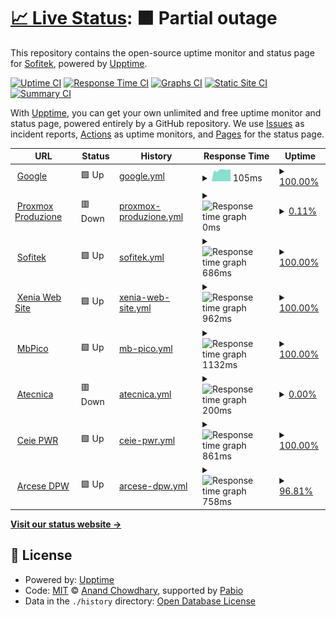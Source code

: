 # [📈 Live Status](https://status.sofitek.it): <!--live status--> **🟧 Partial outage**

This repository contains the open-source uptime monitor and status page for [Sofitek](https://status.sofitek.it), powered by [Upptime](https://github.com/upptime/upptime).

[![Uptime CI](https://github.com/Sofitek/upptime/workflows/Uptime%20CI/badge.svg)](https://github.com/Sofitek/upptime/actions?query=workflow%3A%22Uptime+CI%22)
[![Response Time CI](https://github.com/Sofitek/upptime/workflows/Response%20Time%20CI/badge.svg)](https://github.com/Sofitek/upptime/actions?query=workflow%3A%22Response+Time+CI%22)
[![Graphs CI](https://github.com/Sofitek/upptime/workflows/Graphs%20CI/badge.svg)](https://github.com/Sofitek/upptime/actions?query=workflow%3A%22Graphs+CI%22)
[![Static Site CI](https://github.com/Sofitek/upptime/workflows/Static%20Site%20CI/badge.svg)](https://github.com/Sofitek/upptime/actions?query=workflow%3A%22Static+Site+CI%22)
[![Summary CI](https://github.com/Sofitek/upptime/workflows/Summary%20CI/badge.svg)](https://github.com/Sofitek/upptime/actions?query=workflow%3A%22Summary+CI%22)

With [Upptime](https://upptime.js.org), you can get your own unlimited and free uptime monitor and status page, powered entirely by a GitHub repository. We use [Issues](https://github.com/Sofitek/upptime/issues) as incident reports, [Actions](https://github.com/Sofitek/upptime/actions) as uptime monitors, and [Pages](https://status.sofitek.it) for the status page.

<!--start: status pages-->
<!-- This summary is generated by Upptime (https://github.com/upptime/upptime) -->
<!-- Do not edit this manually, your changes will be overwritten -->
<!-- prettier-ignore -->
| URL | Status | History | Response Time | Uptime |
| --- | ------ | ------- | ------------- | ------ |
| <img alt="" src="https://icons.duckduckgo.com/ip3/www.google.com.ico" height="13"> [Google](https://www.google.com) | 🟩 Up | [google.yml](https://github.com/sofitekit/upptime/commits/HEAD/history/google.yml) | <details><summary><img alt="Response time graph" src="./graphs/google/response-time-week.png" height="20"> 105ms</summary><br><a href="https://status.sofitek.it/history/google"><img alt="Response time 105" src="https://img.shields.io/endpoint?url=https%3A%2F%2Fraw.githubusercontent.com%2Fsofitekit%2Fupptime%2FHEAD%2Fapi%2Fgoogle%2Fresponse-time.json"></a><br><a href="https://status.sofitek.it/history/google"><img alt="24-hour response time 105" src="https://img.shields.io/endpoint?url=https%3A%2F%2Fraw.githubusercontent.com%2Fsofitekit%2Fupptime%2FHEAD%2Fapi%2Fgoogle%2Fresponse-time-day.json"></a><br><a href="https://status.sofitek.it/history/google"><img alt="7-day response time 105" src="https://img.shields.io/endpoint?url=https%3A%2F%2Fraw.githubusercontent.com%2Fsofitekit%2Fupptime%2FHEAD%2Fapi%2Fgoogle%2Fresponse-time-week.json"></a><br><a href="https://status.sofitek.it/history/google"><img alt="30-day response time 105" src="https://img.shields.io/endpoint?url=https%3A%2F%2Fraw.githubusercontent.com%2Fsofitekit%2Fupptime%2FHEAD%2Fapi%2Fgoogle%2Fresponse-time-month.json"></a><br><a href="https://status.sofitek.it/history/google"><img alt="1-year response time 105" src="https://img.shields.io/endpoint?url=https%3A%2F%2Fraw.githubusercontent.com%2Fsofitekit%2Fupptime%2FHEAD%2Fapi%2Fgoogle%2Fresponse-time-year.json"></a></details> | <details><summary><a href="https://status.sofitek.it/history/google">100.00%</a></summary><a href="https://status.sofitek.it/history/google"><img alt="All-time uptime 100.00%" src="https://img.shields.io/endpoint?url=https%3A%2F%2Fraw.githubusercontent.com%2Fsofitekit%2Fupptime%2FHEAD%2Fapi%2Fgoogle%2Fuptime.json"></a><br><a href="https://status.sofitek.it/history/google"><img alt="24-hour uptime 100.00%" src="https://img.shields.io/endpoint?url=https%3A%2F%2Fraw.githubusercontent.com%2Fsofitekit%2Fupptime%2FHEAD%2Fapi%2Fgoogle%2Fuptime-day.json"></a><br><a href="https://status.sofitek.it/history/google"><img alt="7-day uptime 100.00%" src="https://img.shields.io/endpoint?url=https%3A%2F%2Fraw.githubusercontent.com%2Fsofitekit%2Fupptime%2FHEAD%2Fapi%2Fgoogle%2Fuptime-week.json"></a><br><a href="https://status.sofitek.it/history/google"><img alt="30-day uptime 100.00%" src="https://img.shields.io/endpoint?url=https%3A%2F%2Fraw.githubusercontent.com%2Fsofitekit%2Fupptime%2FHEAD%2Fapi%2Fgoogle%2Fuptime-month.json"></a><br><a href="https://status.sofitek.it/history/google"><img alt="1-year uptime 100.00%" src="https://img.shields.io/endpoint?url=https%3A%2F%2Fraw.githubusercontent.com%2Fsofitekit%2Fupptime%2FHEAD%2Fapi%2Fgoogle%2Fuptime-year.json"></a></details>
| <img alt="" src="https://icons.duckduckgo.com/ip3/pmx-master.sofitek.it.ico" height="13"> [Proxmox Produzione](https://pmx-master.sofitek.it) | 🟥 Down | [proxmox-produzione.yml](https://github.com/sofitekit/upptime/commits/HEAD/history/proxmox-produzione.yml) | <details><summary><img alt="Response time graph" src="./graphs/proxmox-produzione/response-time-week.png" height="20"> 0ms</summary><br><a href="https://status.sofitek.it/history/proxmox-produzione"><img alt="Response time 0" src="https://img.shields.io/endpoint?url=https%3A%2F%2Fraw.githubusercontent.com%2Fsofitekit%2Fupptime%2FHEAD%2Fapi%2Fproxmox-produzione%2Fresponse-time.json"></a><br><a href="https://status.sofitek.it/history/proxmox-produzione"><img alt="24-hour response time 0" src="https://img.shields.io/endpoint?url=https%3A%2F%2Fraw.githubusercontent.com%2Fsofitekit%2Fupptime%2FHEAD%2Fapi%2Fproxmox-produzione%2Fresponse-time-day.json"></a><br><a href="https://status.sofitek.it/history/proxmox-produzione"><img alt="7-day response time 0" src="https://img.shields.io/endpoint?url=https%3A%2F%2Fraw.githubusercontent.com%2Fsofitekit%2Fupptime%2FHEAD%2Fapi%2Fproxmox-produzione%2Fresponse-time-week.json"></a><br><a href="https://status.sofitek.it/history/proxmox-produzione"><img alt="30-day response time 0" src="https://img.shields.io/endpoint?url=https%3A%2F%2Fraw.githubusercontent.com%2Fsofitekit%2Fupptime%2FHEAD%2Fapi%2Fproxmox-produzione%2Fresponse-time-month.json"></a><br><a href="https://status.sofitek.it/history/proxmox-produzione"><img alt="1-year response time 0" src="https://img.shields.io/endpoint?url=https%3A%2F%2Fraw.githubusercontent.com%2Fsofitekit%2Fupptime%2FHEAD%2Fapi%2Fproxmox-produzione%2Fresponse-time-year.json"></a></details> | <details><summary><a href="https://status.sofitek.it/history/proxmox-produzione">0.11%</a></summary><a href="https://status.sofitek.it/history/proxmox-produzione"><img alt="All-time uptime 0.11%" src="https://img.shields.io/endpoint?url=https%3A%2F%2Fraw.githubusercontent.com%2Fsofitekit%2Fupptime%2FHEAD%2Fapi%2Fproxmox-produzione%2Fuptime.json"></a><br><a href="https://status.sofitek.it/history/proxmox-produzione"><img alt="24-hour uptime 0.11%" src="https://img.shields.io/endpoint?url=https%3A%2F%2Fraw.githubusercontent.com%2Fsofitekit%2Fupptime%2FHEAD%2Fapi%2Fproxmox-produzione%2Fuptime-day.json"></a><br><a href="https://status.sofitek.it/history/proxmox-produzione"><img alt="7-day uptime 0.11%" src="https://img.shields.io/endpoint?url=https%3A%2F%2Fraw.githubusercontent.com%2Fsofitekit%2Fupptime%2FHEAD%2Fapi%2Fproxmox-produzione%2Fuptime-week.json"></a><br><a href="https://status.sofitek.it/history/proxmox-produzione"><img alt="30-day uptime 0.11%" src="https://img.shields.io/endpoint?url=https%3A%2F%2Fraw.githubusercontent.com%2Fsofitekit%2Fupptime%2FHEAD%2Fapi%2Fproxmox-produzione%2Fuptime-month.json"></a><br><a href="https://status.sofitek.it/history/proxmox-produzione"><img alt="1-year uptime 0.11%" src="https://img.shields.io/endpoint?url=https%3A%2F%2Fraw.githubusercontent.com%2Fsofitekit%2Fupptime%2FHEAD%2Fapi%2Fproxmox-produzione%2Fuptime-year.json"></a></details>
| <img alt="" src="https://icons.duckduckgo.com/ip3/sofitek.it.ico" height="13"> [Sofitek](https://sofitek.it) | 🟩 Up | [sofitek.yml](https://github.com/sofitekit/upptime/commits/HEAD/history/sofitek.yml) | <details><summary><img alt="Response time graph" src="./graphs/sofitek/response-time-week.png" height="20"> 686ms</summary><br><a href="https://status.sofitek.it/history/sofitek"><img alt="Response time 686" src="https://img.shields.io/endpoint?url=https%3A%2F%2Fraw.githubusercontent.com%2Fsofitekit%2Fupptime%2FHEAD%2Fapi%2Fsofitek%2Fresponse-time.json"></a><br><a href="https://status.sofitek.it/history/sofitek"><img alt="24-hour response time 686" src="https://img.shields.io/endpoint?url=https%3A%2F%2Fraw.githubusercontent.com%2Fsofitekit%2Fupptime%2FHEAD%2Fapi%2Fsofitek%2Fresponse-time-day.json"></a><br><a href="https://status.sofitek.it/history/sofitek"><img alt="7-day response time 686" src="https://img.shields.io/endpoint?url=https%3A%2F%2Fraw.githubusercontent.com%2Fsofitekit%2Fupptime%2FHEAD%2Fapi%2Fsofitek%2Fresponse-time-week.json"></a><br><a href="https://status.sofitek.it/history/sofitek"><img alt="30-day response time 686" src="https://img.shields.io/endpoint?url=https%3A%2F%2Fraw.githubusercontent.com%2Fsofitekit%2Fupptime%2FHEAD%2Fapi%2Fsofitek%2Fresponse-time-month.json"></a><br><a href="https://status.sofitek.it/history/sofitek"><img alt="1-year response time 686" src="https://img.shields.io/endpoint?url=https%3A%2F%2Fraw.githubusercontent.com%2Fsofitekit%2Fupptime%2FHEAD%2Fapi%2Fsofitek%2Fresponse-time-year.json"></a></details> | <details><summary><a href="https://status.sofitek.it/history/sofitek">100.00%</a></summary><a href="https://status.sofitek.it/history/sofitek"><img alt="All-time uptime 100.00%" src="https://img.shields.io/endpoint?url=https%3A%2F%2Fraw.githubusercontent.com%2Fsofitekit%2Fupptime%2FHEAD%2Fapi%2Fsofitek%2Fuptime.json"></a><br><a href="https://status.sofitek.it/history/sofitek"><img alt="24-hour uptime 100.00%" src="https://img.shields.io/endpoint?url=https%3A%2F%2Fraw.githubusercontent.com%2Fsofitekit%2Fupptime%2FHEAD%2Fapi%2Fsofitek%2Fuptime-day.json"></a><br><a href="https://status.sofitek.it/history/sofitek"><img alt="7-day uptime 100.00%" src="https://img.shields.io/endpoint?url=https%3A%2F%2Fraw.githubusercontent.com%2Fsofitekit%2Fupptime%2FHEAD%2Fapi%2Fsofitek%2Fuptime-week.json"></a><br><a href="https://status.sofitek.it/history/sofitek"><img alt="30-day uptime 100.00%" src="https://img.shields.io/endpoint?url=https%3A%2F%2Fraw.githubusercontent.com%2Fsofitekit%2Fupptime%2FHEAD%2Fapi%2Fsofitek%2Fuptime-month.json"></a><br><a href="https://status.sofitek.it/history/sofitek"><img alt="1-year uptime 100.00%" src="https://img.shields.io/endpoint?url=https%3A%2F%2Fraw.githubusercontent.com%2Fsofitekit%2Fupptime%2FHEAD%2Fapi%2Fsofitek%2Fuptime-year.json"></a></details>
| <img alt="" src="https://icons.duckduckgo.com/ip3/www.xeniahs.com.ico" height="13"> [Xenia Web Site](https://www.xeniahs.com) | 🟩 Up | [xenia-web-site.yml](https://github.com/sofitekit/upptime/commits/HEAD/history/xenia-web-site.yml) | <details><summary><img alt="Response time graph" src="./graphs/xenia-web-site/response-time-week.png" height="20"> 962ms</summary><br><a href="https://status.sofitek.it/history/xenia-web-site"><img alt="Response time 962" src="https://img.shields.io/endpoint?url=https%3A%2F%2Fraw.githubusercontent.com%2Fsofitekit%2Fupptime%2FHEAD%2Fapi%2Fxenia-web-site%2Fresponse-time.json"></a><br><a href="https://status.sofitek.it/history/xenia-web-site"><img alt="24-hour response time 962" src="https://img.shields.io/endpoint?url=https%3A%2F%2Fraw.githubusercontent.com%2Fsofitekit%2Fupptime%2FHEAD%2Fapi%2Fxenia-web-site%2Fresponse-time-day.json"></a><br><a href="https://status.sofitek.it/history/xenia-web-site"><img alt="7-day response time 962" src="https://img.shields.io/endpoint?url=https%3A%2F%2Fraw.githubusercontent.com%2Fsofitekit%2Fupptime%2FHEAD%2Fapi%2Fxenia-web-site%2Fresponse-time-week.json"></a><br><a href="https://status.sofitek.it/history/xenia-web-site"><img alt="30-day response time 962" src="https://img.shields.io/endpoint?url=https%3A%2F%2Fraw.githubusercontent.com%2Fsofitekit%2Fupptime%2FHEAD%2Fapi%2Fxenia-web-site%2Fresponse-time-month.json"></a><br><a href="https://status.sofitek.it/history/xenia-web-site"><img alt="1-year response time 962" src="https://img.shields.io/endpoint?url=https%3A%2F%2Fraw.githubusercontent.com%2Fsofitekit%2Fupptime%2FHEAD%2Fapi%2Fxenia-web-site%2Fresponse-time-year.json"></a></details> | <details><summary><a href="https://status.sofitek.it/history/xenia-web-site">100.00%</a></summary><a href="https://status.sofitek.it/history/xenia-web-site"><img alt="All-time uptime 100.00%" src="https://img.shields.io/endpoint?url=https%3A%2F%2Fraw.githubusercontent.com%2Fsofitekit%2Fupptime%2FHEAD%2Fapi%2Fxenia-web-site%2Fuptime.json"></a><br><a href="https://status.sofitek.it/history/xenia-web-site"><img alt="24-hour uptime 100.00%" src="https://img.shields.io/endpoint?url=https%3A%2F%2Fraw.githubusercontent.com%2Fsofitekit%2Fupptime%2FHEAD%2Fapi%2Fxenia-web-site%2Fuptime-day.json"></a><br><a href="https://status.sofitek.it/history/xenia-web-site"><img alt="7-day uptime 100.00%" src="https://img.shields.io/endpoint?url=https%3A%2F%2Fraw.githubusercontent.com%2Fsofitekit%2Fupptime%2FHEAD%2Fapi%2Fxenia-web-site%2Fuptime-week.json"></a><br><a href="https://status.sofitek.it/history/xenia-web-site"><img alt="30-day uptime 100.00%" src="https://img.shields.io/endpoint?url=https%3A%2F%2Fraw.githubusercontent.com%2Fsofitekit%2Fupptime%2FHEAD%2Fapi%2Fxenia-web-site%2Fuptime-month.json"></a><br><a href="https://status.sofitek.it/history/xenia-web-site"><img alt="1-year uptime 100.00%" src="https://img.shields.io/endpoint?url=https%3A%2F%2Fraw.githubusercontent.com%2Fsofitekit%2Fupptime%2FHEAD%2Fapi%2Fxenia-web-site%2Fuptime-year.json"></a></details>
| <img alt="" src="https://icons.duckduckgo.com/ip3/www.mbpico.it.ico" height="13"> [MbPico](https://www.mbpico.it) | 🟩 Up | [mb-pico.yml](https://github.com/sofitekit/upptime/commits/HEAD/history/mb-pico.yml) | <details><summary><img alt="Response time graph" src="./graphs/mb-pico/response-time-week.png" height="20"> 1132ms</summary><br><a href="https://status.sofitek.it/history/mb-pico"><img alt="Response time 1132" src="https://img.shields.io/endpoint?url=https%3A%2F%2Fraw.githubusercontent.com%2Fsofitekit%2Fupptime%2FHEAD%2Fapi%2Fmb-pico%2Fresponse-time.json"></a><br><a href="https://status.sofitek.it/history/mb-pico"><img alt="24-hour response time 1132" src="https://img.shields.io/endpoint?url=https%3A%2F%2Fraw.githubusercontent.com%2Fsofitekit%2Fupptime%2FHEAD%2Fapi%2Fmb-pico%2Fresponse-time-day.json"></a><br><a href="https://status.sofitek.it/history/mb-pico"><img alt="7-day response time 1132" src="https://img.shields.io/endpoint?url=https%3A%2F%2Fraw.githubusercontent.com%2Fsofitekit%2Fupptime%2FHEAD%2Fapi%2Fmb-pico%2Fresponse-time-week.json"></a><br><a href="https://status.sofitek.it/history/mb-pico"><img alt="30-day response time 1132" src="https://img.shields.io/endpoint?url=https%3A%2F%2Fraw.githubusercontent.com%2Fsofitekit%2Fupptime%2FHEAD%2Fapi%2Fmb-pico%2Fresponse-time-month.json"></a><br><a href="https://status.sofitek.it/history/mb-pico"><img alt="1-year response time 1132" src="https://img.shields.io/endpoint?url=https%3A%2F%2Fraw.githubusercontent.com%2Fsofitekit%2Fupptime%2FHEAD%2Fapi%2Fmb-pico%2Fresponse-time-year.json"></a></details> | <details><summary><a href="https://status.sofitek.it/history/mb-pico">100.00%</a></summary><a href="https://status.sofitek.it/history/mb-pico"><img alt="All-time uptime 100.00%" src="https://img.shields.io/endpoint?url=https%3A%2F%2Fraw.githubusercontent.com%2Fsofitekit%2Fupptime%2FHEAD%2Fapi%2Fmb-pico%2Fuptime.json"></a><br><a href="https://status.sofitek.it/history/mb-pico"><img alt="24-hour uptime 100.00%" src="https://img.shields.io/endpoint?url=https%3A%2F%2Fraw.githubusercontent.com%2Fsofitekit%2Fupptime%2FHEAD%2Fapi%2Fmb-pico%2Fuptime-day.json"></a><br><a href="https://status.sofitek.it/history/mb-pico"><img alt="7-day uptime 100.00%" src="https://img.shields.io/endpoint?url=https%3A%2F%2Fraw.githubusercontent.com%2Fsofitekit%2Fupptime%2FHEAD%2Fapi%2Fmb-pico%2Fuptime-week.json"></a><br><a href="https://status.sofitek.it/history/mb-pico"><img alt="30-day uptime 100.00%" src="https://img.shields.io/endpoint?url=https%3A%2F%2Fraw.githubusercontent.com%2Fsofitekit%2Fupptime%2FHEAD%2Fapi%2Fmb-pico%2Fuptime-month.json"></a><br><a href="https://status.sofitek.it/history/mb-pico"><img alt="1-year uptime 100.00%" src="https://img.shields.io/endpoint?url=https%3A%2F%2Fraw.githubusercontent.com%2Fsofitekit%2Fupptime%2FHEAD%2Fapi%2Fmb-pico%2Fuptime-year.json"></a></details>
| <img alt="" src="https://icons.duckduckgo.com/ip3/www.atecnica.it.ico" height="13"> [Atecnica](https://www.atecnica.it) | 🟥 Down | [atecnica.yml](https://github.com/sofitekit/upptime/commits/HEAD/history/atecnica.yml) | <details><summary><img alt="Response time graph" src="./graphs/atecnica/response-time-week.png" height="20"> 200ms</summary><br><a href="https://status.sofitek.it/history/atecnica"><img alt="Response time 200" src="https://img.shields.io/endpoint?url=https%3A%2F%2Fraw.githubusercontent.com%2Fsofitekit%2Fupptime%2FHEAD%2Fapi%2Fatecnica%2Fresponse-time.json"></a><br><a href="https://status.sofitek.it/history/atecnica"><img alt="24-hour response time 200" src="https://img.shields.io/endpoint?url=https%3A%2F%2Fraw.githubusercontent.com%2Fsofitekit%2Fupptime%2FHEAD%2Fapi%2Fatecnica%2Fresponse-time-day.json"></a><br><a href="https://status.sofitek.it/history/atecnica"><img alt="7-day response time 200" src="https://img.shields.io/endpoint?url=https%3A%2F%2Fraw.githubusercontent.com%2Fsofitekit%2Fupptime%2FHEAD%2Fapi%2Fatecnica%2Fresponse-time-week.json"></a><br><a href="https://status.sofitek.it/history/atecnica"><img alt="30-day response time 200" src="https://img.shields.io/endpoint?url=https%3A%2F%2Fraw.githubusercontent.com%2Fsofitekit%2Fupptime%2FHEAD%2Fapi%2Fatecnica%2Fresponse-time-month.json"></a><br><a href="https://status.sofitek.it/history/atecnica"><img alt="1-year response time 200" src="https://img.shields.io/endpoint?url=https%3A%2F%2Fraw.githubusercontent.com%2Fsofitekit%2Fupptime%2FHEAD%2Fapi%2Fatecnica%2Fresponse-time-year.json"></a></details> | <details><summary><a href="https://status.sofitek.it/history/atecnica">0.00%</a></summary><a href="https://status.sofitek.it/history/atecnica"><img alt="All-time uptime 0.00%" src="https://img.shields.io/endpoint?url=https%3A%2F%2Fraw.githubusercontent.com%2Fsofitekit%2Fupptime%2FHEAD%2Fapi%2Fatecnica%2Fuptime.json"></a><br><a href="https://status.sofitek.it/history/atecnica"><img alt="24-hour uptime 0.00%" src="https://img.shields.io/endpoint?url=https%3A%2F%2Fraw.githubusercontent.com%2Fsofitekit%2Fupptime%2FHEAD%2Fapi%2Fatecnica%2Fuptime-day.json"></a><br><a href="https://status.sofitek.it/history/atecnica"><img alt="7-day uptime 0.00%" src="https://img.shields.io/endpoint?url=https%3A%2F%2Fraw.githubusercontent.com%2Fsofitekit%2Fupptime%2FHEAD%2Fapi%2Fatecnica%2Fuptime-week.json"></a><br><a href="https://status.sofitek.it/history/atecnica"><img alt="30-day uptime 0.00%" src="https://img.shields.io/endpoint?url=https%3A%2F%2Fraw.githubusercontent.com%2Fsofitekit%2Fupptime%2FHEAD%2Fapi%2Fatecnica%2Fuptime-month.json"></a><br><a href="https://status.sofitek.it/history/atecnica"><img alt="1-year uptime 0.00%" src="https://img.shields.io/endpoint?url=https%3A%2F%2Fraw.githubusercontent.com%2Fsofitekit%2Fupptime%2FHEAD%2Fapi%2Fatecnica%2Fuptime-year.json"></a></details>
| <img alt="" src="https://icons.duckduckgo.com/ip3/management.ceiepower.it.ico" height="13"> [Ceie PWR](https://management.ceiepower.it) | 🟩 Up | [ceie-pwr.yml](https://github.com/sofitekit/upptime/commits/HEAD/history/ceie-pwr.yml) | <details><summary><img alt="Response time graph" src="./graphs/ceie-pwr/response-time-week.png" height="20"> 861ms</summary><br><a href="https://status.sofitek.it/history/ceie-pwr"><img alt="Response time 861" src="https://img.shields.io/endpoint?url=https%3A%2F%2Fraw.githubusercontent.com%2Fsofitekit%2Fupptime%2FHEAD%2Fapi%2Fceie-pwr%2Fresponse-time.json"></a><br><a href="https://status.sofitek.it/history/ceie-pwr"><img alt="24-hour response time 861" src="https://img.shields.io/endpoint?url=https%3A%2F%2Fraw.githubusercontent.com%2Fsofitekit%2Fupptime%2FHEAD%2Fapi%2Fceie-pwr%2Fresponse-time-day.json"></a><br><a href="https://status.sofitek.it/history/ceie-pwr"><img alt="7-day response time 861" src="https://img.shields.io/endpoint?url=https%3A%2F%2Fraw.githubusercontent.com%2Fsofitekit%2Fupptime%2FHEAD%2Fapi%2Fceie-pwr%2Fresponse-time-week.json"></a><br><a href="https://status.sofitek.it/history/ceie-pwr"><img alt="30-day response time 861" src="https://img.shields.io/endpoint?url=https%3A%2F%2Fraw.githubusercontent.com%2Fsofitekit%2Fupptime%2FHEAD%2Fapi%2Fceie-pwr%2Fresponse-time-month.json"></a><br><a href="https://status.sofitek.it/history/ceie-pwr"><img alt="1-year response time 861" src="https://img.shields.io/endpoint?url=https%3A%2F%2Fraw.githubusercontent.com%2Fsofitekit%2Fupptime%2FHEAD%2Fapi%2Fceie-pwr%2Fresponse-time-year.json"></a></details> | <details><summary><a href="https://status.sofitek.it/history/ceie-pwr">100.00%</a></summary><a href="https://status.sofitek.it/history/ceie-pwr"><img alt="All-time uptime 100.00%" src="https://img.shields.io/endpoint?url=https%3A%2F%2Fraw.githubusercontent.com%2Fsofitekit%2Fupptime%2FHEAD%2Fapi%2Fceie-pwr%2Fuptime.json"></a><br><a href="https://status.sofitek.it/history/ceie-pwr"><img alt="24-hour uptime 100.00%" src="https://img.shields.io/endpoint?url=https%3A%2F%2Fraw.githubusercontent.com%2Fsofitekit%2Fupptime%2FHEAD%2Fapi%2Fceie-pwr%2Fuptime-day.json"></a><br><a href="https://status.sofitek.it/history/ceie-pwr"><img alt="7-day uptime 100.00%" src="https://img.shields.io/endpoint?url=https%3A%2F%2Fraw.githubusercontent.com%2Fsofitekit%2Fupptime%2FHEAD%2Fapi%2Fceie-pwr%2Fuptime-week.json"></a><br><a href="https://status.sofitek.it/history/ceie-pwr"><img alt="30-day uptime 100.00%" src="https://img.shields.io/endpoint?url=https%3A%2F%2Fraw.githubusercontent.com%2Fsofitekit%2Fupptime%2FHEAD%2Fapi%2Fceie-pwr%2Fuptime-month.json"></a><br><a href="https://status.sofitek.it/history/ceie-pwr"><img alt="1-year uptime 100.00%" src="https://img.shields.io/endpoint?url=https%3A%2F%2Fraw.githubusercontent.com%2Fsofitekit%2Fupptime%2FHEAD%2Fapi%2Fceie-pwr%2Fuptime-year.json"></a></details>
| <img alt="" src="https://icons.duckduckgo.com/ip3/gespre.arcesedpworld.com.ico" height="13"> [Arcese DPW](https://gespre.arcesedpworld.com) | 🟩 Up | [arcese-dpw.yml](https://github.com/sofitekit/upptime/commits/HEAD/history/arcese-dpw.yml) | <details><summary><img alt="Response time graph" src="./graphs/arcese-dpw/response-time-week.png" height="20"> 758ms</summary><br><a href="https://status.sofitek.it/history/arcese-dpw"><img alt="Response time 758" src="https://img.shields.io/endpoint?url=https%3A%2F%2Fraw.githubusercontent.com%2Fsofitekit%2Fupptime%2FHEAD%2Fapi%2Farcese-dpw%2Fresponse-time.json"></a><br><a href="https://status.sofitek.it/history/arcese-dpw"><img alt="24-hour response time 758" src="https://img.shields.io/endpoint?url=https%3A%2F%2Fraw.githubusercontent.com%2Fsofitekit%2Fupptime%2FHEAD%2Fapi%2Farcese-dpw%2Fresponse-time-day.json"></a><br><a href="https://status.sofitek.it/history/arcese-dpw"><img alt="7-day response time 758" src="https://img.shields.io/endpoint?url=https%3A%2F%2Fraw.githubusercontent.com%2Fsofitekit%2Fupptime%2FHEAD%2Fapi%2Farcese-dpw%2Fresponse-time-week.json"></a><br><a href="https://status.sofitek.it/history/arcese-dpw"><img alt="30-day response time 758" src="https://img.shields.io/endpoint?url=https%3A%2F%2Fraw.githubusercontent.com%2Fsofitekit%2Fupptime%2FHEAD%2Fapi%2Farcese-dpw%2Fresponse-time-month.json"></a><br><a href="https://status.sofitek.it/history/arcese-dpw"><img alt="1-year response time 758" src="https://img.shields.io/endpoint?url=https%3A%2F%2Fraw.githubusercontent.com%2Fsofitekit%2Fupptime%2FHEAD%2Fapi%2Farcese-dpw%2Fresponse-time-year.json"></a></details> | <details><summary><a href="https://status.sofitek.it/history/arcese-dpw">96.81%</a></summary><a href="https://status.sofitek.it/history/arcese-dpw"><img alt="All-time uptime 96.81%" src="https://img.shields.io/endpoint?url=https%3A%2F%2Fraw.githubusercontent.com%2Fsofitekit%2Fupptime%2FHEAD%2Fapi%2Farcese-dpw%2Fuptime.json"></a><br><a href="https://status.sofitek.it/history/arcese-dpw"><img alt="24-hour uptime 96.81%" src="https://img.shields.io/endpoint?url=https%3A%2F%2Fraw.githubusercontent.com%2Fsofitekit%2Fupptime%2FHEAD%2Fapi%2Farcese-dpw%2Fuptime-day.json"></a><br><a href="https://status.sofitek.it/history/arcese-dpw"><img alt="7-day uptime 96.81%" src="https://img.shields.io/endpoint?url=https%3A%2F%2Fraw.githubusercontent.com%2Fsofitekit%2Fupptime%2FHEAD%2Fapi%2Farcese-dpw%2Fuptime-week.json"></a><br><a href="https://status.sofitek.it/history/arcese-dpw"><img alt="30-day uptime 96.81%" src="https://img.shields.io/endpoint?url=https%3A%2F%2Fraw.githubusercontent.com%2Fsofitekit%2Fupptime%2FHEAD%2Fapi%2Farcese-dpw%2Fuptime-month.json"></a><br><a href="https://status.sofitek.it/history/arcese-dpw"><img alt="1-year uptime 96.81%" src="https://img.shields.io/endpoint?url=https%3A%2F%2Fraw.githubusercontent.com%2Fsofitekit%2Fupptime%2FHEAD%2Fapi%2Farcese-dpw%2Fuptime-year.json"></a></details>

<!--end: status pages-->

[**Visit our status website →**](https://status.sofitek.it)

## 📄 License

- Powered by: [Upptime](https://github.com/upptime/upptime)
- Code: [MIT](./LICENSE) © [Anand Chowdhary](https://anandchowdhary.com), supported by [Pabio](https://pabio.com)
- Data in the `./history` directory: [Open Database License](https://opendatacommons.org/licenses/odbl/1-0/)
